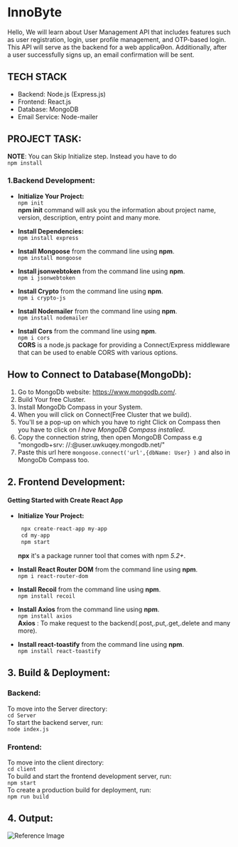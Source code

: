 # InnoByte

Hello, We will learn about User Management API that includes features such as user
registration, login, user profile management, and OTP-based login. This API will serve as the backend
for a web applicaƟon. Additionally, after a user successfully signs up, an email confirmation will be
sent.

## TECH STACK

+ Backend: Node.js (Express.js)
+ Frontend: React.js
+ Database: MongoDB 
+ Email Service: Node-mailer 

## PROJECT TASK:
  **NOTE**: You can Skip Initialize step. Instead you have to do<br/> 
  `npm install`
           
### 1.Backend Development: 
+ **Initialize Your Project:**<br/>
  `npm init`         
  **npm init** command will ask you the information about project name, version, description, entry point and many more.   

+ **Install Dependencies:**<br/>
 `npm install express`
        
+ **Install Mongoose** from the command line using **npm**.       
 `npm install mongoose`

+ **Install jsonwebtoken** from the command line using **npm**.<br/>
 `npm i jsonwebtoken`

+ **Install Crypto** from the command line using **npm**.<br/>
 `npm i crypto-js`
     
+ **Install Nodemailer** from the command line using **npm**.<br/>
  `npm install nodemailer`<br/>
  
+ **Install Cors** from the command line using **npm**.<br/>
  `npm i cors`<br/>
  **CORS** is a node.js package for providing a Connect/Express middleware that can be used to enable CORS with various options.
       

## How to Connect to Database(MongoDb): 
   1. Go to MongoDb website: <https://www.mongodb.com/>.
   2. Build Your free Cluster.
   3. Install MongoDb Compass in your System.
   4. When you will click on Connect(Free Cluster that we build).
   5. You'll se a pop-up on which you have to right Click on Compass then you have to click on *I have MongoDB Compass installed*.
   6. Copy the connection string, then open MongoDB Compass
      e.g "mongodb+srv: //<username>:<password>@user.uwkuqey.mongodb.net/"
   7. Paste this url here `mongoose.connect('url',{dbName: User} )` and also in MongoDb Compass too.

## 2. Frontend Development:
   #### Getting Started with Create React App
+ **Initialize Your Project:**
   ```js
    npx create-react-app my-app
    cd my-app
    npm start
    ```
  **npx** it's a package runner tool that comes with npm *5.2+*. 
        
+ **Install React Router DOM** from the command line using **npm**.<br/>
  `npm i react-router-dom`

+ **Install Recoil** from the command line using **npm**.<br/>
  `npm install recoil`
       
+ **Install Axios** from the command line using **npm**.<br/>
  `npm install axios`<br/>
  **Axios** : To make request to the backend(.post,.put,.get,.delete and many more).

+ **Install react-toastify** from the command line using **npm**.<br/>
  `npm install react-toastify`
       

## 3. Build & Deployment:
 ### Backend: 
 To move into the Server directory:<br/>
  `cd Server`<br/>
 To start the backend server, run:<br/>
  `node index.js` 
 ### Frontend:
  To move into the client directory:<br/>
   `cd client`<br/>
  To build and start the frontend development server, run:<br/>
  `npm start`<br/>
  To create a production build for deployment, run:<br/>
  `npm run build`

## 4. Output:
![Reference Image](/screenshots/pic.png)
    


        
       

          

